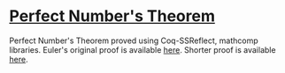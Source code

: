 # [Perfect Number's Theorem](https://the-busy-man.github.io/Perfect-Number-s-Theorem/)

Perfect Number's Theorem proved using Coq-SSReflect, mathcomp libraries.
Euler's original proof is available [here](./perf_numT_seguintEuler.v).
Shorter proof is available [here](./perf_numT.v).